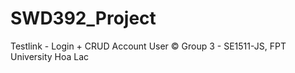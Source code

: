 # SWD392_Project
Testlink - Login + CRUD Account User
© Group 3 - SE1511-JS, FPT University Hoa Lac


